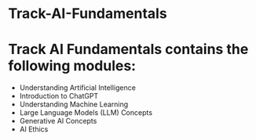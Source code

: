 # Track-AI-Fundamentals

# Track AI Fundamentals contains the following modules:
- Understanding Artificial Intelligence
- Introduction to ChatGPT
- Understanding Machine Learning
- Large Language Models (LLM) Concepts
- Generative AI Concepts
- AI Ethics
